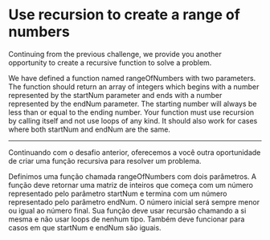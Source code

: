 # Use recursion to create a range of numbers

Continuing from the previous challenge, we provide you another opportunity to create a recursive function to solve a problem.

We have defined a function named rangeOfNumbers with two parameters. The function should return an array of integers which begins with a number represented by the startNum parameter and ends with a number represented by the endNum parameter. The starting number will always be less than or equal to the ending number. Your function must use recursion by calling itself and not use loops of any kind. It should also work for cases where both startNum and endNum are the same.

---

Continuando com o desafio anterior, oferecemos a você outra oportunidade de criar uma função recursiva para resolver um problema.

Definimos uma função chamada rangeOfNumbers com dois parâmetros. A função deve retornar uma matriz de inteiros que começa com um número representado pelo parâmetro startNum e termina com um número representado pelo parâmetro endNum. O número inicial será sempre menor ou igual ao número final. Sua função deve usar recursão chamando a si mesma e não usar loops de nenhum tipo. Também deve funcionar para casos em que startNum e endNum são iguais.